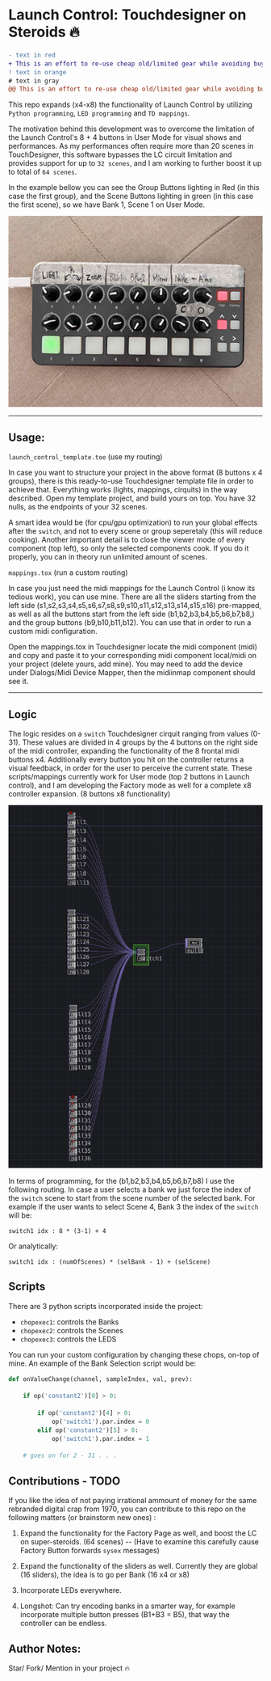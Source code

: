 # Launch Control: Touchdesigner on Steroids :fire:


```diff
- text in red
+ This is an effort to re-use cheap old/limited gear while avoiding buy new MIDI controllers for 500$++ (for fuck shake!)
! text in orange
# text in gray
@@ This is an effort to re-use cheap old/limited gear while avoiding buy new MIDI controllers for 500$++ (for fuck shake!)@@
```

This repo expands (x4-x8) the functionality of Launch Control by utilizing `Python programming`, `LED programming` and `TD mappings`. 

The motivation behind this development was to overcome the limitation of the Launch Control's 8 + 4 buttons in User Mode for visual shows and performances. As my performances often require more than 20 scenes in TouchDesigner, this software bypasses the LC circuit limitation and provides support for up to `32 scenes`, and I am working to further boost it up to total of `64 scenes`.

In the example bellow you can see the Group Buttons lighting in Red (in this case the first group), and the Scene Buttons lighting in green (in this case the first scene), so we have Bank 1, Scene 1 on User Mode.


![Alt text](images/LaunchControl.jpg?raw=true "Title")





----
## Usage:

`launch_control_template.toe` (use my routing)

In case you want to structure your project in the above format (8 buttons x 4 groups), there is this ready-to-use Touchdesigner template file in order to achieve that. Everything works (lights, mappings, cirquits) in the way described. Open my template project, and build yours on top. You have 32 nulls, as the endpoints of your 32 scenes. 

A smart idea would be (for cpu/gpu optimization) to run your global effects after the `switch`, and not to every scene or group seperetaly (this will reduce cooking). Another important detail is to close the viewer mode of every component (top left), so only the selected components cook. If you do it properly, you can in theory run unlimited amount of scenes.



`mappings.tox` (run a custom routing)



In case you just need the midi mappings for the Launch Control (i know its tedious work), you can use mine. There are all the sliders starting from the left side (s1,s2,s3,s4,s5,s6,s7,s8,s9,s10,s11,s12,s13,s14,s15,s16) pre-mapped, as well as all the buttons start from the left side (b1,b2,b3,b4,b5,b6,b7,b8,) and the group buttons (b9,b10,b11,b12). You can use that in order to run a custom midi configuration. 

Open the mappings.tox in Touchdesigner locate the midi component (midi) and copy and paste it to your corresponding midi component local/midi on your project (delete yours, add mine). You may need to add the device under Dialogs/Midi Device Mapper, then the midiinmap component should see it.

----
## Logic

The logic resides on a `switch` Touchdesigner cirquit ranging from values (0-31). These values are divided in 4 groups by the 4 buttons on the right side of the midi controller, expanding the functionality of the 8 frontal midi buttons x4. Additionally every button you hit on the controller returns a visual feedback, in order for the user to perceive the current state. These scripts/mappings currently work for User mode (top 2 buttons in Launch control), and I am developing the Factory mode as well for a complete x8 controller expansion. (8 buttons x8 functionality)

![Alt text](images/switch.png?raw=true "Title")


In terms of programming, for the (b1,b2,b3,b4,b5,b6,b7,b8) I use the following routing. In case a user selects a bank we just force the index of the ```switch``` scene to start from the scene number of the selected bank. For example if the user wants to select Scene 4, Bank 3 the index of the ```switch``` will be:

    switch1 idx : 8 * (3-1) + 4

Or analytically:

    switch1 idx : (numOfScenes) * (selBank - 1) + (selScene)



## Scripts

There are 3 python scripts incorporated inside the project:

- ```chopexec1```: controls the Banks
- ```chopexec2```: controls the Scenes
- ```chopexec3```: controls the LEDS


You can run your custom configuration by changing these chops, on-top of mine. An example of the Bank Selection script would be:

```python
def onValueChange(channel, sampleIndex, val, prev):

	if op('constant2')[0] > 0:

		if op('constant2')[4] > 0:
			op('switch1').par.index = 0
		elif op('constant2')[5] > 0:
			op('switch1').par.index = 1

    # goes on for 2 - 31 . . .
```




## Contributions - TODO

If you like the idea of not paying irrational ammount of money for the same rebranded digital crap from 1970, you can contribute to this repo on the following matters (or brainstorm new ones) :

1) Expand the functionality for the Factory Page as well, and boost the LC on super-steroids. (64 scenes) -- (Have to examine this carefully cause Factory Button forwards ```sysex``` messages)

2) Expand the functionality of the sliders as well. Currently they are global (16 sliders), the idea is to go per Bank (16 x4 or x8)

3) Incorporate LEDs everywhere.

4) Longshot: Can try encoding banks in a smarter way, for example incorporate multiple button presses (B1+B3 = B5), that way the controller can be endless.


## Author Notes: 

Star/ Fork/ Mention in your project :fire:
